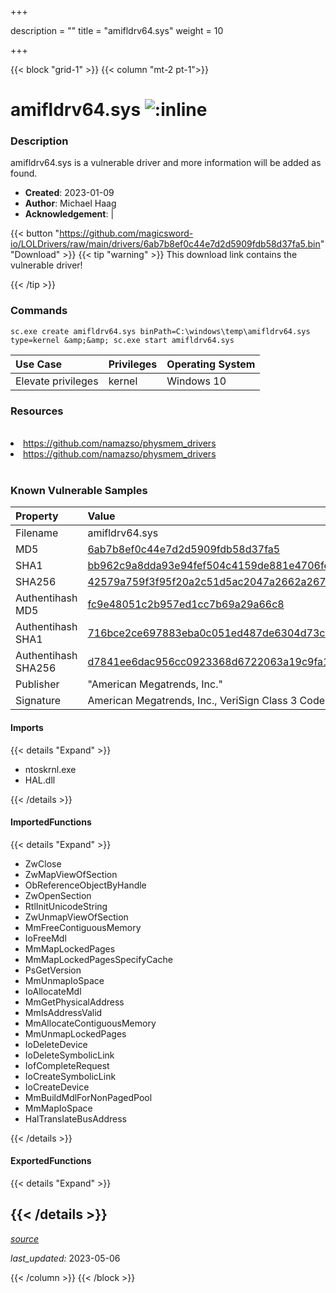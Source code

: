 +++

description = ""
title = "amifldrv64.sys"
weight = 10

+++


{{< block "grid-1" >}}
{{< column "mt-2 pt-1">}}


# amifldrv64.sys ![:inline](/images/twitter_verified.png) 


### Description

amifldrv64.sys is a vulnerable driver and more information will be added as found.

- **Created**: 2023-01-09
- **Author**: Michael Haag
- **Acknowledgement**:  | [](https://twitter.com/)

{{< button "https://github.com/magicsword-io/LOLDrivers/raw/main/drivers/6ab7b8ef0c44e7d2d5909fdb58d37fa5.bin" "Download" >}}
{{< tip "warning" >}}
This download link contains the vulnerable driver!

{{< /tip >}}

### Commands

```
sc.exe create amifldrv64.sys binPath=C:\windows\temp\amifldrv64.sys type=kernel &amp;&amp; sc.exe start amifldrv64.sys
```

| Use Case | Privileges | Operating System | 
|:---- | ---- | ---- |
| Elevate privileges | kernel | Windows 10 |

### Resources
<br>
<li><a href=" https://github.com/namazso/physmem_drivers"> https://github.com/namazso/physmem_drivers</a></li>
<li><a href="https://github.com/namazso/physmem_drivers">https://github.com/namazso/physmem_drivers</a></li>
<br>

### Known Vulnerable Samples

| Property           | Value |
|:-------------------|:------|
| Filename           | amifldrv64.sys |
| MD5                | [6ab7b8ef0c44e7d2d5909fdb58d37fa5](https://www.virustotal.com/gui/file/6ab7b8ef0c44e7d2d5909fdb58d37fa5) |
| SHA1               | [bb962c9a8dda93e94fef504c4159de881e4706fe](https://www.virustotal.com/gui/file/bb962c9a8dda93e94fef504c4159de881e4706fe) |
| SHA256             | [42579a759f3f95f20a2c51d5ac2047a2662a2675b3fb9f46c1ed7f23393a0f00](https://www.virustotal.com/gui/file/42579a759f3f95f20a2c51d5ac2047a2662a2675b3fb9f46c1ed7f23393a0f00) |
| Authentihash MD5   | [fc9e48051c2b957ed1cc7b69a29a66c8](https://www.virustotal.com/gui/search/authentihash%253Afc9e48051c2b957ed1cc7b69a29a66c8) |
| Authentihash SHA1  | [716bce2ce697883eba0c051ed487de6304d73cd3](https://www.virustotal.com/gui/search/authentihash%253A716bce2ce697883eba0c051ed487de6304d73cd3) |
| Authentihash SHA256| [d7841ee6dac956cc0923368d6722063a19c9fa131e55c6f3b7484cce78d826f0](https://www.virustotal.com/gui/search/authentihash%253Ad7841ee6dac956cc0923368d6722063a19c9fa131e55c6f3b7484cce78d826f0) |
| Publisher         | &#34;American Megatrends, Inc.&#34; |
| Signature         | American Megatrends, Inc., VeriSign Class 3 Code Signing 2010 CA, VeriSign   |


#### Imports
{{< details "Expand" >}}
* ntoskrnl.exe
* HAL.dll

{{< /details >}}
#### ImportedFunctions
{{< details "Expand" >}}
* ZwClose
* ZwMapViewOfSection
* ObReferenceObjectByHandle
* ZwOpenSection
* RtlInitUnicodeString
* ZwUnmapViewOfSection
* MmFreeContiguousMemory
* IoFreeMdl
* MmMapLockedPages
* MmMapLockedPagesSpecifyCache
* PsGetVersion
* MmUnmapIoSpace
* IoAllocateMdl
* MmGetPhysicalAddress
* MmIsAddressValid
* MmAllocateContiguousMemory
* MmUnmapLockedPages
* IoDeleteDevice
* IoDeleteSymbolicLink
* IofCompleteRequest
* IoCreateSymbolicLink
* IoCreateDevice
* MmBuildMdlForNonPagedPool
* MmMapIoSpace
* HalTranslateBusAddress

{{< /details >}}
#### ExportedFunctions
{{< details "Expand" >}}

{{< /details >}}
-----



[*source*](https://github.com/magicsword-io/LOLDrivers/tree/main/yaml/amifldrv64.yaml)

*last_updated:* 2023-05-06








{{< /column >}}
{{< /block >}}
